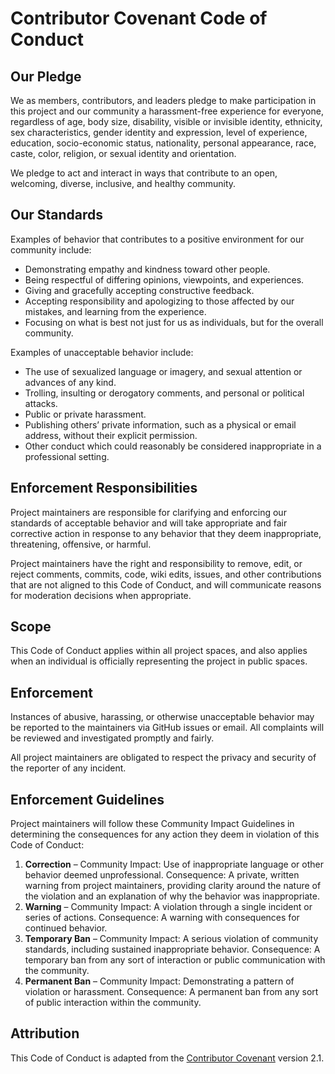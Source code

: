 # Contributor Covenant Code of Conduct

## Our Pledge
We as members, contributors, and leaders pledge to make participation in this project and our community a harassment-free experience for everyone, regardless of age, body size, disability, visible or invisible identity, ethnicity, sex characteristics, gender identity and expression, level of experience, education, socio-economic status, nationality, personal appearance, race, caste, color, religion, or sexual identity and orientation.

We pledge to act and interact in ways that contribute to an open, welcoming, diverse, inclusive, and healthy community.

## Our Standards
Examples of behavior that contributes to a positive environment for our community include:
- Demonstrating empathy and kindness toward other people.
- Being respectful of differing opinions, viewpoints, and experiences.
- Giving and gracefully accepting constructive feedback.
- Accepting responsibility and apologizing to those affected by our mistakes, and learning from the experience.
- Focusing on what is best not just for us as individuals, but for the overall community.

Examples of unacceptable behavior include:
- The use of sexualized language or imagery, and sexual attention or advances of any kind.
- Trolling, insulting or derogatory comments, and personal or political attacks.
- Public or private harassment.
- Publishing others’ private information, such as a physical or email address, without their explicit permission.
- Other conduct which could reasonably be considered inappropriate in a professional setting.

## Enforcement Responsibilities
Project maintainers are responsible for clarifying and enforcing our standards of acceptable behavior and will take appropriate and fair corrective action in response to any behavior that they deem inappropriate, threatening, offensive, or harmful.

Project maintainers have the right and responsibility to remove, edit, or reject comments, commits, code, wiki edits, issues, and other contributions that are not aligned to this Code of Conduct, and will communicate reasons for moderation decisions when appropriate.

## Scope
This Code of Conduct applies within all project spaces, and also applies when an individual is officially representing the project in public spaces.

## Enforcement
Instances of abusive, harassing, or otherwise unacceptable behavior may be reported to the maintainers via GitHub issues or email. All complaints will be reviewed and investigated promptly and fairly.

All project maintainers are obligated to respect the privacy and security of the reporter of any incident.

## Enforcement Guidelines
Project maintainers will follow these Community Impact Guidelines in determining the consequences for any action they deem in violation of this Code of Conduct:

1. **Correction** – Community Impact: Use of inappropriate language or other behavior deemed unprofessional. Consequence: A private, written warning from project maintainers, providing clarity around the nature of the violation and an explanation of why the behavior was inappropriate.
2. **Warning** – Community Impact: A violation through a single incident or series of actions. Consequence: A warning with consequences for continued behavior.
3. **Temporary Ban** – Community Impact: A serious violation of community standards, including sustained inappropriate behavior. Consequence: A temporary ban from any sort of interaction or public communication with the community.
4. **Permanent Ban** – Community Impact: Demonstrating a pattern of violation or harassment. Consequence: A permanent ban from any sort of public interaction within the community.

## Attribution
This Code of Conduct is adapted from the [Contributor Covenant](https://www.contributor-covenant.org) version 2.1.
